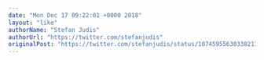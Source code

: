 ```yaml
---
date: "Mon Dec 17 09:22:01 +0000 2018"
layout: "like"
authorName: "Stefan Judis"
authorUrl: "https://twitter.com/stefanjudis"
originalPost: "https://twitter.com/stefanjudis/status/1074595563033821185"
---
```

